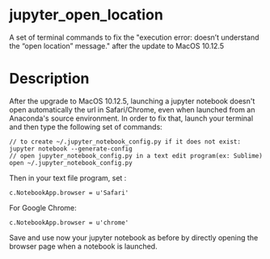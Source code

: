 # jupyter_open_location
A set of terminal commands to fix the "execution error: doesn’t understand the “open location” message." after the update to MacOS 10.12.5

# Description
After the upgrade to MacOS 10.12.5, launching a jupyter notebook doesn't open automatically the url in Safari/Chrome, even when launched from an Anaconda's source environment.
In order to fix that, launch your terminal and then type the following set of commands:
```
// to create ~/.jupyter_notebook_config.py if it does not exist:
jupyter notebook --generate-config
// open jupyter_notebook_config.py in a text edit program(ex: Sublime)
open ~/.jupyter_notebook_config.py
```
Then in your text file program, set :
```
c.NotebookApp.browser = u'Safari'
```

For Google Chrome:
```
c.NotebookApp.browser = u'chrome'
```
Save and use now your jupyter notebook as before by directly opening the browser page when a notebook is launched.
